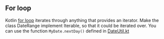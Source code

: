 ## For loop

Kotlin [for loop](http://kotlinlang.org/docs/reference/control-flow.html#for-loops)
iterates through anything that provides an iterator.
Make the class DateRange implement Iterable<MyDate>, so that it could be iterated over.
You can use the function `MyDate.nextDay()` defined in [DateUtil.kt](/#/Kotlin%20Koans/Conventions/For%20loop/DateUtil.kt)